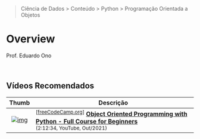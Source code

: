 > Ciência de Dados > Conteúdo > Python > Programação Orientada a Objetos

# Overview

Prof. Eduardo Ono

<br>

## Vídeos Recomendados

| Thumb | Descrição |
| :-: | --- |
| [![img](https://img.youtube.com/vi/Ej_02ICOIgs/default.jpg)](https://www.youtube.com/watch?v=Ej_02ICOIgs "Object Oriented Programming with Python - Full Course for Beginners") | <sup>[[freeCodeCamp.org]]</sup> [__Object Oriented Programming with Python - Full Course for Beginners__](https://www.youtube.com/watch?v=Ej_02ICOIgs) <br> <small>(2:12:34, YouTube, Out/2021)</small>

<br>

[freeCodeCamp.org]: https://www.youtube.com/channel/UC8butISFwT-Wl7EV0hUK0BQ
